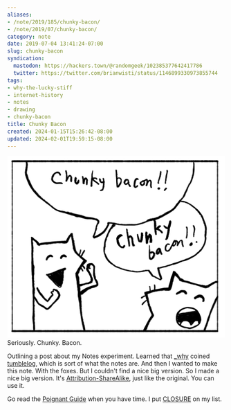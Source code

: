 ```yaml
---
aliases:
- /note/2019/185/chunky-bacon/
- /note/2019/07/chunky-bacon/
category: note
date: 2019-07-04 13:41:24-07:00
slug: chunky-bacon
syndication:
  mastodon: https://hackers.town/@randomgeek/102385377642417786
  twitter: https://twitter.com/brianwisti/status/1146899330973855744
tags:
- why-the-lucky-stiff
- internet-history
- notes
- drawing
- chunky-bacon
title: Chunky Bacon
created: 2024-01-15T15:26:42-08:00
updated: 2024-02-01T19:59:15-08:00
---
```


![attachments/img/2019/cover-2019-07-04.png](../../../attachments/img/2019/cover-2019-07-04.png)
Seriously. Chunky. Bacon.

Outlining a post about my Notes experiment. Learned that [\_why](https://en.wikipedia.org/wiki/Why_the_lucky_stiff) coined [tumblelog](../../../card/tumblelog.md), which is sort of what the notes are. And then I wanted to make this note. With the foxes. But I couldn't find a nice big version. So I made a nice big
version. It's [Attribution-ShareAlike](https://creativecommons.org/licenses/by-sa/2.5/), just like the original. You can use it.

Go read the [Poignant Guide](https://poignant.guide/) when you have time. I put [CLOSURE](https://github.com/steveklabnik/CLOSURE) on my list.
